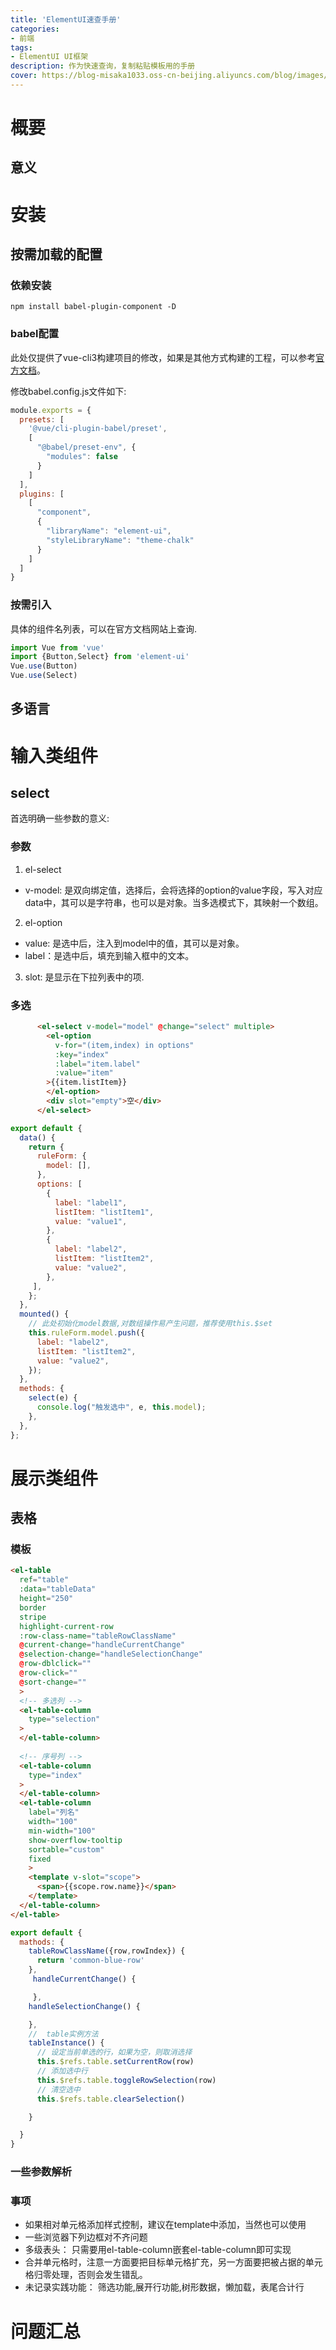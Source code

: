 ```yaml
---
title: 'ElementUI速查手册'
categories:
- 前端
tags: 
- ElementUI UI框架
description: 作为快速查询，复制粘贴模板用的手册
cover: https://blog-misaka1033.oss-cn-beijing.aliyuncs.com/blog/images/84095735_p0_master1200.webp
---
```

# 概要
##  意义

# 安装
## 按需加载的配置
### 依赖安装
```
npm install babel-plugin-component -D
```
### babel配置
此处仅提供了vue-cli3构建项目的修改，如果是其他方式构建的工程，可以参考[官方文档](https://element.eleme.cn/#/zh-CN/component/quickstart)。

修改babel.config.js文件如下:
``` javascript
module.exports = {
  presets: [
    '@vue/cli-plugin-babel/preset',
    [
      "@babel/preset-env", {
        "modules": false
      }
    ]
  ],
  plugins: [
    [
      "component",
      {
        "libraryName": "element-ui",
        "styleLibraryName": "theme-chalk"
      }
    ]
  ]
}
```
### 按需引入
具体的组件名列表，可以在官方文档网站上查询.
``` javascript
import Vue from 'vue'
import {Button,Select} from 'element-ui'
Vue.use(Button)
Vue.use(Select)
```
## 多语言
# 输入类组件
## select
首选明确一些参数的意义:
### 参数
1. el-select
  * v-model: 是双向绑定值，选择后，会将选择的option的value字段，写入对应data中，其可以是字符串，也可以是对象。当多选模式下，其映射一个数组。 
2. el-option
  * value: 是选中后，注入到model中的值，其可以是对象。
  * label：是选中后，填充到输入框中的文本。
3. slot: 是显示在下拉列表中的项.
### 多选
``` html
      <el-select v-model="model" @change="select" multiple>
        <el-option
          v-for="(item,index) in options"
          :key="index"
          :label="item.label"
          :value="item"
        >{{item.listItem}}
        </el-option>
        <div slot="empty">空</div>
      </el-select>
```
``` javascript
export default {
  data() {
    return {
      ruleForm: {
        model: [],
      },
      options: [
        {
          label: "label1",
          listItem: "listItem1",
          value: "value1",
        },
        {
          label: "label2",
          listItem: "listItem2",
          value: "value2",
        },
     ],
    };
  },
  mounted() {
    // 此处初始化model数据,对数组操作易产生问题，推荐使用this.$set
    this.ruleForm.model.push({
      label: "label2",
      listItem: "listItem2",
      value: "value2",
    });
  },
  methods: {
    select(e) {
      console.log("触发选中", e, this.model);
    },
  },
};
```

# 展示类组件
## 表格
### 模板
``` html
<el-table
  ref="table"
  :data="tableData"
  height="250"
  border
  stripe
  highlight-current-row
  :row-class-name="tableRowClassName"
  @current-change="handleCurrentChange"
  @selection-change="handleSelectionChange"
  @row-dblclick=""
  @row-click=""
  @sort-change=""
  >
  <!-- 多选列 -->
  <el-table-column
    type="selection"
  >
  </el-table-column>
 
  <!-- 序号列 -->
  <el-table-column
    type="index"
  >
  </el-table-column>
  <el-table-column
    label="列名"
    width="100"
    min-width="100"
    show-overflow-tooltip
    sortable="custom"
    fixed
    >
    <template v-slot="scope">
      <span>{{scope.row.name}}</span>
    </template>
  </el-table-column>
</el-table>
```

``` javascript
export default {
  mathods: {
    tableRowClassName({row,rowIndex}) {
      return 'common-blue-row'
    },
     handleCurrentChange() {

     },
    handleSelectionChange() {

    },
    //  table实例方法
    tableInstance() {
      // 设定当前单选的行，如果为空，则取消选择
      this.$refs.table.setCurrentRow(row)
      // 添加选中行
      this.$refs.table.toggleRowSelection(row)
      // 清空选中
      this.$refs.table.clearSelection()

    }

  }
}
```

### 一些参数解析
### 事项
* 如果相对单元格添加样式控制，建议在template中添加，当然也可以使用
* 一些浏览器下列边框对不齐问题
* 多级表头： 只需要用el-table-column嵌套el-table-column即可实现
* 合并单元格时，注意一方面要把目标单元格扩充，另一方面要把被占据的单元格归零处理，否则会发生错乱。
* 未记录实践功能： 筛选功能,展开行功能,树形数据，懒加载，表尾合计行
# 问题汇总
